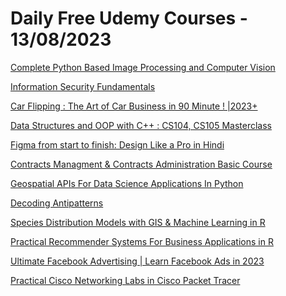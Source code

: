 # Daily Free Udemy Courses - 13/08/2023

[Complete Python Based Image Processing and Computer Vision](https://www.udemy.com/course/complete-python-based-image-processing-and-computer-vision/?couponCode=FREECOUPON2023A)
[Information Security Fundamentals](https://www.udemy.com/course/infosec-fundamentals/?couponCode=AUGUST23)
[Car Flipping : The Art of Car Business in 90 Minute ! |2023+](https://www.udemy.com/course/car-flipping-earn-money-from-selling-used-cars-ocsaly/?couponCode=CAR-FLIPPING-CERT)
[Data Structures and OOP with C++ : CS104, CS105 Masterclass](https://www.udemy.com/course/data-structures-cpp/?couponCode=CS104ANDCS105AUG)
[Figma from start to finish: Design Like a Pro in Hindi](https://www.udemy.com/course/figma-from-start-to-finish-design-like-a-pro-in-hindi/?couponCode=LOOTLOOT)
[Contracts Managment & Contracts Administration Basic Course](https://www.udemy.com/course/contracts-managment-contracts-administration-basic-course/?couponCode=1BBF4CC52DF22165DD83)
[Geospatial APIs For Data Science Applications In Python](https://www.udemy.com/course/geospatial-apis-for-data-science-applications-in-python/?couponCode=FREECOUPON2023A)
[Decoding Antipatterns](https://www.udemy.com/course/decoding-antipatterns/?couponCode=085A828170A415ACBC60)
[Species Distribution Models with GIS & Machine Learning in R](https://www.udemy.com/course/species-distribution-models-with-gis-machine-learning-in-r/?couponCode=FREECOUPON2023A)
[Practical Recommender Systems For Business Applications in R](https://www.udemy.com/course/practical-recommender-systems-for-business-applications-in-r/?couponCode=FREECOUPON2023A)
[Ultimate Facebook Advertising | Learn Facebook Ads in 2023](https://www.udemy.com/course/ultimate-facebook-advertising-learn-facebook/?couponCode=033C67DCDB5366FA437A)
[Practical Cisco Networking Labs in Cisco Packet Tracer](https://www.udemy.com/course/practical-cisco-networking-labs/?couponCode=AUGUST23)
